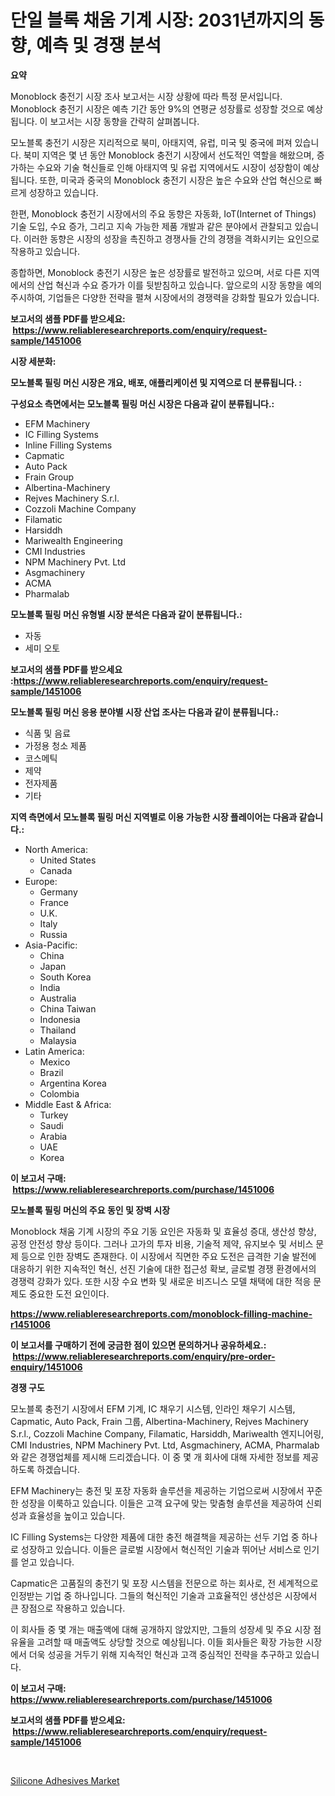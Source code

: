 <p><h1>단일 블록 채움 기계 시장: 2031년까지의 동향, 예측 및 경쟁 분석</h1></p><p><strong>요약</strong></p>
<p><p>Monoblock 충전기 시장 조사 보고서는 시장 상황에 따라 특정 문서입니다. Monoblock 충전기 시장은 예측 기간 동안 9%의 연평균 성장률로 성장할 것으로 예상됩니다. 이 보고서는 시장 동향을 간략히 살펴봅니다. </p><p>모노블록 충전기 시장은 지리적으로 북미, 아태지역, 유럽, 미국 및 중국에 퍼져 있습니다. 북미 지역은 몇 년 동안 Monoblock 충전기 시장에서 선도적인 역할을 해왔으며, 증가하는 수요와 기술 혁신들로 인해 아태지역 및 유럽 지역에서도 시장이 성장함이 예상됩니다. 또한, 미국과 중국의 Monoblock 충전기 시장은 높은 수요와 산업 혁신으로 빠르게 성장하고 있습니다.</p><p>한편, Monoblock 충전기 시장에서의 주요 동향은 자동화, IoT(Internet of Things) 기술 도입, 수요 증가, 그리고 지속 가능한 제품 개발과 같은 분야에서 관찰되고 있습니다. 이러한 동향은 시장의 성장을 촉진하고 경쟁사들 간의 경쟁을 격화시키는 요인으로 작용하고 있습니다.</p><p>종합하면, Monoblock 충전기 시장은 높은 성장률로 발전하고 있으며, 서로 다른 지역에서의 산업 혁신과 수요 증가가 이를 뒷받침하고 있습니다. 앞으로의 시장 동향을 예의주시하여, 기업들은 다양한 전략을 펼쳐 시장에서의 경쟁력을 강화할 필요가 있습니다.</p></p>
<p><strong>보고서의 샘플 PDF를 받으세요: &nbsp;<a href="https://www.reliableresearchreports.com/enquiry/request-sample/1451006">https://www.reliableresearchreports.com/enquiry/request-sample/1451006</a></strong></p>
<p><strong>시장 세분화:</strong></p>
<p><strong> 모노블록 필링 머신 시장은 개요, 배포, 애플리케이션 및 지역으로 더 분류됩니다. :</strong></p>
<p><strong>구성요소 측면에서는 모노블록 필링 머신 시장은 다음과 같이 분류됩니다.:</strong></p>
<p><ul><li>EFM Machinery</li><li>IC Filling Systems</li><li>Inline Filling Systems</li><li>Capmatic</li><li>Auto Pack</li><li>Frain Group</li><li>Albertina-Machinery</li><li>Rejves Machinery S.r.l.</li><li>Cozzoli Machine Company</li><li>Filamatic</li><li>Harsiddh</li><li>Mariwealth Engineering</li><li>CMI Industries</li><li>NPM Machinery Pvt. Ltd</li><li>Asgmachinery</li><li>ACMA</li><li>Pharmalab</li></ul></p>
<p><strong> 모노블록 필링 머신 유형별 시장 분석은 다음과 같이 분류됩니다.:</strong></p>
<p><ul><li>자동</li><li>세미 오토</li></ul></p>
<p><strong>보고서의 샘플 PDF를 받으세요 :<a href="https://www.reliableresearchreports.com/enquiry/request-sample/1451006">https://www.reliableresearchreports.com/enquiry/request-sample/1451006</a></strong></p>
<p><strong> 모노블록 필링 머신 응용 분야별 시장 산업 조사는 다음과 같이 분류됩니다.:</strong></p>
<p><ul><li>식품 및 음료</li><li>가정용 청소 제품</li><li>코스메틱</li><li>제약</li><li>전자제품</li><li>기타</li></ul></p>
<p><strong>지역 측면에서 모노블록 필링 머신 지역별로 이용 가능한 시장 플레이어는 다음과 같습니다.:</strong></p>
<p><ul>
    <li>
        North America:
        <ul>
            <li>United States</li>
            <li>Canada</li>
        </ul>
    </li>
    <li>
        Europe:
        <ul>
            <li>Germany</li>
            <li>France</li>
            <li>U.K.</li>
            <li>Italy</li>
            <li>Russia</li>
        </ul>
    </li>
    <li>
        Asia-Pacific:
        <ul>
            <li>China</li>
            <li>Japan</li>
            <li>South Korea</li>
            <li>India</li>
            <li>Australia</li>
            <li>China Taiwan</li>
            <li>Indonesia</li>
            <li>Thailand</li>
            <li>Malaysia</li>
        </ul>
    </li>
    <li>
        Latin America:
        <ul>
            <li>Mexico</li>
            <li>Brazil</li>
            <li>Argentina Korea</li>
            <li>Colombia</li>
        </ul>
    </li>
    <li>
        Middle East & Africa:
        <ul>
            <li>Turkey</li>
            <li>Saudi</li>
            <li>Arabia</li>
            <li>UAE</li>
            <li>Korea</li>
        </ul>
    </li>
    </ul></p>
<p><strong>이 보고서 구매: &nbsp;<a href="https://www.reliableresearchreports.com/purchase/1451006">https://www.reliableresearchreports.com/purchase/1451006</a></strong></p>
<p><strong>모노블록 필링 머신의 주요 동인 및 장벽 시장</strong></p>
<p><p>Monoblock 채움 기계 시장의 주요 기동 요인은 자동화 및 효율성 증대, 생산성 향상, 공정 안전성 향상 등이다. 그러나 고가의 투자 비용, 기술적 제약, 유지보수 및 서비스 문제 등으로 인한 장벽도 존재한다. 이 시장에서 직면한 주요 도전은 급격한 기술 발전에 대응하기 위한 지속적인 혁신, 선진 기술에 대한 접근성 확보, 글로벌 경쟁 환경에서의 경쟁력 강화가 있다. 또한 시장 수요 변화 및 새로운 비즈니스 모델 채택에 대한 적응 문제도 중요한 도전 요인이다.</p></p>
<p><strong><a href="https://www.reliableresearchreports.com/monoblock-filling-machine-r1451006">https://www.reliableresearchreports.com/monoblock-filling-machine-r1451006</a></strong></p>
<p><strong>이 보고서를 구매하기 전에 궁금한 점이 있으면 문의하거나 공유하세요.: &nbsp;<a href="https://www.reliableresearchreports.com/enquiry/pre-order-enquiry/1451006">https://www.reliableresearchreports.com/enquiry/pre-order-enquiry/1451006</a></strong></p>
<p><strong>경쟁 구도</strong></p>
<p><p>모노블록 충전기 시장에서 EFM 기계, IC 채우기 시스템, 인라인 채우기 시스템, Capmatic, Auto Pack, Frain 그룹, Albertina-Machinery, Rejves Machinery S.r.l., Cozzoli Machine Company, Filamatic, Harsiddh, Mariwealth 엔지니어링, CMI Industries, NPM Machinery Pvt. Ltd, Asgmachinery, ACMA, Pharmalab와 같은 경쟁업체를 제시해 드리겠습니다. 이 중 몇 개 회사에 대해 자세한 정보를 제공하도록 하겠습니다.</p><p>EFM Machinery는 충전 및 포장 자동화 솔루션을 제공하는 기업으로써 시장에서 꾸준한 성장을 이룩하고 있습니다. 이들은 고객 요구에 맞는 맞춤형 솔루션을 제공하여 신뢰성과 효율성을 높이고 있습니다.</p><p>IC Filling Systems는 다양한 제품에 대한 충전 해결책을 제공하는 선두 기업 중 하나로 성장하고 있습니다. 이들은 글로벌 시장에서 혁신적인 기술과 뛰어난 서비스로 인기를 얻고 있습니다.</p><p>Capmatic은 고품질의 충전기 및 포장 시스템을 전문으로 하는 회사로, 전 세계적으로 인정받는 기업 중 하나입니다. 그들의 혁신적인 기술과 고효율적인 생산성은 시장에서 큰 장점으로 작용하고 있습니다.</p><p>이 회사들 중 몇 개는 매출액에 대해 공개하지 않았지만, 그들의 성장세 및 주요 시장 점유율을 고려할 때 매출액도 상당할 것으로 예상됩니다. 이들 회사들은 확장 가능한 시장에서 더욱 성공을 거두기 위해 지속적인 혁신과 고객 중심적인 전략을 추구하고 있습니다.</p></p>
<p><strong>이 보고서 구매: &nbsp; <a href="https://www.reliableresearchreports.com/purchase/1451006">https://www.reliableresearchreports.com/purchase/1451006</a></strong></p>
<p><strong>보고서의 샘플 PDF를 받으세요: &nbsp;<a href="https://www.reliableresearchreports.com/enquiry/request-sample/1451006">https://www.reliableresearchreports.com/enquiry/request-sample/1451006</a></strong><strong></strong></p>
<p>&nbsp;</p>
<p><p><a href="https://noble-drawer-34c.notion.site/Global-Silicone-Adhesives-Market-by-Types-Applications-and-Major-Players-with-Regional-Growth-Rat-eae9a1bcc89343049e82341c15f67df0">Silicone Adhesives Market</a></p></p>